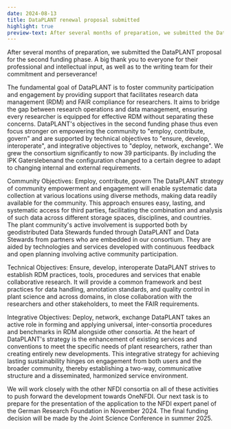 ```yaml
---
date: 2024-08-13
title: DataPLANT renewal proposal submitted
highlight: true
preview-text: After several months of preparation, we submitted the DataPLANT proposal for the second funding phase. A big thank you to everyone for their professional and intellectual input, as well as to the writing team for their commitment and perseverance! The fundamental goal of DataPLANT is to foster community participation and engagement by providing support that facilitates research data management (RDM) and FAIR compliance for researchers. It aims to bridge the gap...
---
```

After several months of preparation, we submitted the DataPLANT proposal for the second funding phase. A big thank you to everyone for their professional and intellectual input, as well as to the writing team for their commitment and perseverance!

The fundamental goal of DataPLANT is to foster community participation and engagement by providing support that facilitates research data management (RDM) and FAIR compliance for researchers. It aims to bridge the gap between research operations and data management, ensuring every researcher is equipped for effective RDM without separating these concerns. DataPLANT's objectives in the second funding phase thus even focus stronger on empowering the community to "employ, contribute, govern" and are supported by technical objectives to "ensure, develop, interoperate", and integrative objectives to "deploy, network, exchange". We grew the consortium significantly to now 39 participants. By including the IPK Gaterslebenand the configuration changed to a certain degree to adapt to changing internal and external requirements. 

Community Objectives: Employ, contribute, govern
The DataPLANT strategy of community empowerment and engagement will enable systematic data collection at various locations using diverse methods, making data readily available for the community. This approach ensures easy, lasting, and systematic access for third parties, facilitating the combination and analysis of such data across different storage spaces, disciplines, and countries. The plant community's active involvement is supported both by geodistributed Data Stewards funded through DataPLANT and Data Stewards from partners who are embedded in our consortium. They are aided by technologies and services developed with continuous feedback and open planning involving active community participation. 

Technical Objectives: Ensure, develop, interoperate
DataPLANT strives to establish RDM practices, tools, procedures and services that enable collaborative research. It will provide a common framework and best practices for data handling, annotation standards, and quality control in plant science and across domains, in close collaboration with the researchers and other stakeholders, to meet the FAIR requirements.

Integrative Objectives: Deploy, network, exchange
DataPLANT takes an active role in forming and applying universal, inter-consortia procedures and benchmarks in RDM alongside other consortia. At the heart of DataPLANT's strategy is the enhancement of existing services and conventions to meet the specific needs of plant researchers, rather than creating entirely new developments. This integrative strategy for achieving lasting sustainability hinges on engagement from both users and the broader community, thereby establishing a two-way, communicative structure and a disseminated, harmonized service environment.

We will work closely with the other NFDI consortia on all of these activities to push forward the development towards OneNFDI. Our next task is to prepare for the presentation of the application to the NFDI expert panel of the German Research Foundation in November 2024. The final funding decision will be made by the Joint Science Conference in summer 2025.
